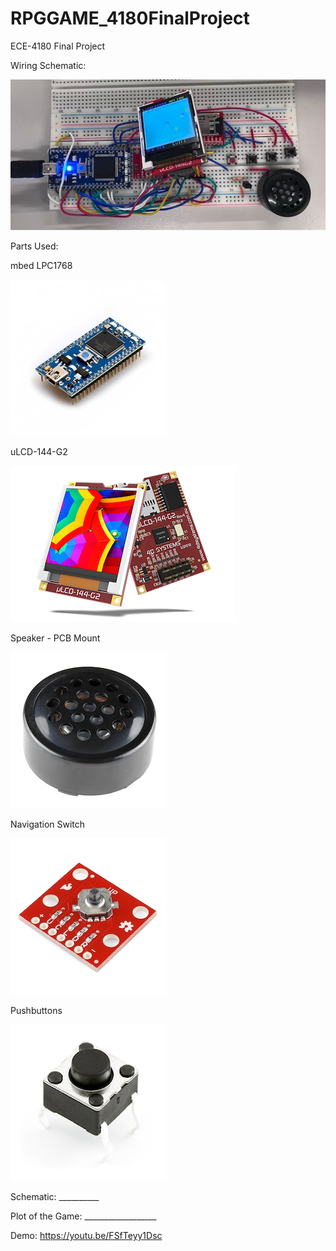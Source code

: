 # RPGGAME_4180FinalProject
ECE-4180 Final Project

Wiring Schematic:

![Screenshot](images/Wiring.png)

Parts Used:​

mbed LPC1768​

![Screenshot](images/mbedlpc.jpg)

uLCD-144-G2​

![Screenshot](images/uLCD-144-G2.jpg)
  
Speaker - PCB Mount​

![Screenshot](images/PCBMountSpeaker.jpg)

Navigation Switch​

![Screenshot](images/NavigationSwitch.jpg) 

Pushbuttons

![Screenshot](images/Pushbutton.jpg)
  
Schematic:
    __________

Plot of the Game:
      __________________

Demo:
        https://youtu.be/FSfTeyy1Dsc
  
